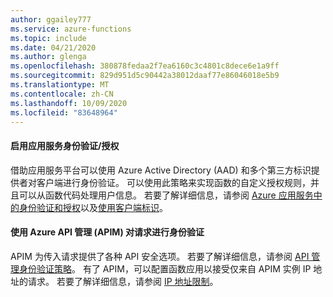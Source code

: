 ```yaml
---
author: ggailey777
ms.service: azure-functions
ms.topic: include
ms.date: 04/21/2020
ms.author: glenga
ms.openlocfilehash: 380878fedaa2f7ea6160c3c4801c8dece6e1a9ff
ms.sourcegitcommit: 829d951d5c90442a38012daaf77e86046018e5b9
ms.translationtype: MT
ms.contentlocale: zh-CN
ms.lasthandoff: 10/09/2020
ms.locfileid: "83648964"
---
```

#### <a name="enable-app-service-authenticationauthorization"></a>启用应用服务身份验证/授权

借助应用服务平台可以使用 Azure Active Directory (AAD) 和多个第三方标识提供者对客户端进行身份验证。 可以使用此策略来实现函数的自定义授权规则，并且可以从函数代码处理用户信息。 若要了解详细信息，请参阅 [Azure 应用服务中的身份验证和授权](../articles/app-service/overview-authentication-authorization.md)以及[使用客户端标识](../articles/azure-functions/functions-bindings-http-webhook-trigger.md#working-with-client-identities)。

#### <a name="use-azure-api-management-apim-to-authenticate-requests"></a>使用 Azure API 管理 (APIM) 对请求进行身份验证

APIM 为传入请求提供了各种 API 安全选项。 若要了解详细信息，请参阅 [API 管理身份验证策略](../articles/api-management/api-management-authentication-policies.md)。 有了 APIM，可以配置函数应用以接受仅来自 APIM 实例 IP 地址的请求。 若要了解详细信息，请参阅 [IP 地址限制](../articles/azure-functions/ip-addresses.md#ip-address-restrictions)。
